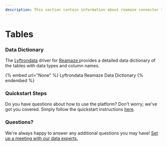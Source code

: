 ```yaml
---
description: This section contain information about reamaze connector tables information
---
```


# Tables

### Data Dictionary

The [Lyftrondata](https://www.lyftrondata.com/) driver for [Reamaze](None/)[ ](https://www.lyftrondata.com/integration/reamaze/)provides a detailed data dictionary of the tables with data types and column names.

{% embed url="None" %}
Lyftrondata Reamaze Data Dictionary
{% endembed %}

### Quickstart Steps

Do you have questions about how to use the platform? Don't worry; we've got you covered. Simply follow the quickstart instructions [here](../README.md).

### Questions? <a href="#questions" id="questions"></a>

We're always happy to answer any additional questions you may have! [Set up a meeting with our data experts.](https://www.lyftrondata.com/book-a-meeting/)

